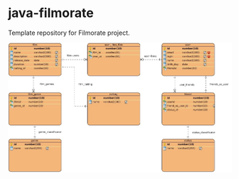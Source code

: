 # java-filmorate
Template repository for Filmorate project.

![This is filmorate ERD](erd_filmorate.jpg)
